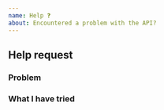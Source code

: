 ```yaml
---
name: Help ❓
about: Encountered a problem with the API?
---
```


<!-- Don't write inside the arrows as they will be hidden when you post your issue.

If you are in need of help, please follow the following steps:

1.  Fill out the template.
      This will help us understand what problem you've encountered and help us
      find a solution.

2.  Delete this line and all above lines before posting your issue! -->

## Help request

### Problem
<!-- What problem did you encounter? -->

### What I have tried
<!-- What have you tried so far? -->
<!-- Please include any code here to reproduce your issue,
      as well as any output (logs, headers, etc.) -->
